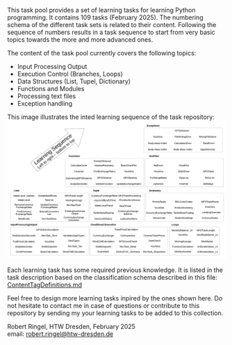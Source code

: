 This task pool provides a set of learning tasks for learning Python programming. It contains 109 tasks (February 2025).
The numbering schema of the different task sets is related to their content. Following the sequence of numbers results in a task sequence
to start from very basic topics towards the more and more advanced ones.

The content of the task pool currently covers the following topics:
- Input Processing Output  
- Execution Control (Branches, Loops)
- Data Structures (List, Tupel, Dictionary)
- Functions and Modules  
- Processing text files
- Exception handling

This image illustrates the inted learning sequence of the task repository:
![](LearningSequence.png)

Each learning task has some required previous knowledge. It is listed in the task description based on the classification schema described in this file: 
[ContentTagDefinitions.md](ContentTagDefinitions.md) 

Feel free to design more learning tasks inpired by the ones shown here. Do not hesitate to contact me in case of questions or
contribute to this repository by sending my your learning tasks to be added to this collection.

Robert Ringel, HTW Dresden, February 2025  
email: robert.ringel@htw-dresden.de
